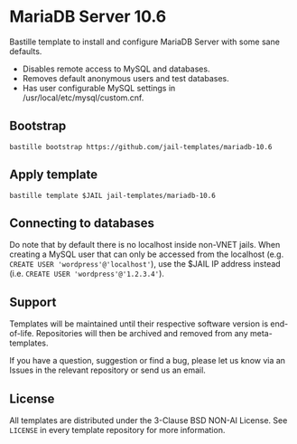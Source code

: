 # MariaDB Server 10.6
Bastille template to install and configure MariaDB Server with some sane defaults.

* Disables remote access to MySQL and databases.
* Removes default anonymous users and test databases.
* Has user configurable MySQL settings in /usr/local/etc/mysql/custom.cnf.

## Bootstrap
```
bastille bootstrap https://github.com/jail-templates/mariadb-10.6
```

## Apply template
```
bastille template $JAIL jail-templates/mariadb-10.6
```

## Connecting to databases
Do note that by default there is no localhost inside non-VNET jails. When creating a MySQL user that can only be accessed from the localhost (e.g. `CREATE USER 'wordpress'@'localhost'`), use the $JAIL IP address instead (i.e. `CREATE USER 'wordpress'@'1.2.3.4'`).

## Support
Templates will be maintained until their respective software version is end-of-life. Repositories will then be archived and removed from any meta-templates.

If you have a question, suggestion or find a bug, please let us know via an Issues in the relevant repository or send us an email.

## License
All templates are distributed under the 3-Clause BSD NON-AI License. See `LICENSE` in every template repository for more information.
